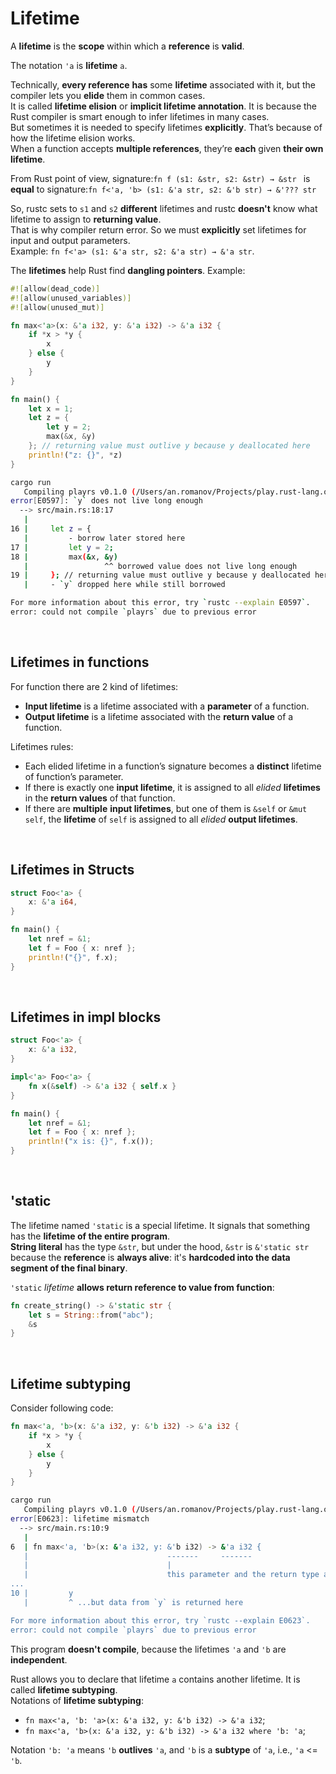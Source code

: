 # Lifetime
A **lifetime** is the **scope** within which a **reference** is **valid**.<br>

The notation ``'a`` is **lifetime** ``a``.<br>

Technically, **every reference** **has** some **lifetime** associated with it, but the compiler lets you **elide** them in common cases.<br>
It is called **lifetime elision** or **implicit lifetime annotation**. It is because the Rust compiler is smart enough to infer lifetimes in many cases.<br>
But sometimes it is needed to specify lifetimes **explicitly**. That’s because of how the lifetime elision works.<br>
When a function accepts **multiple references**, they’re **each** given **their own lifetime**.<br>

From Rust point of view, signature:``fn f (s1: &str, s2: &str) → &str `` is **equal** to signature:``fn f<'a, 'b> (s1: &'a str, s2: &'b str) → &'??? str``<br>

So, rustc sets to ``s1`` and ``s2`` **different** lifetimes and rustc **doesn't** know what lifetime to assign to **returning value**.<br>
That is why compiler return error. So we must **explicitly** set lifetimes for input and output parameters.<br>
Example: ``fn f<'a> (s1: &'a str, s2: &'a str) → &'a str``.<br>

The **lifetimes** help Rust find **dangling pointers**. Example:<br>
```Rust
#![allow(dead_code)]
#![allow(unused_variables)]
#![allow(unused_mut)]

fn max<'a>(x: &'a i32, y: &'a i32) -> &'a i32 {
    if *x > *y {
        x
    } else {
        y
    }
}

fn main() {
    let x = 1;
    let z = {
        let y = 2;
        max(&x, &y)
    }; // returning value must outlive y because y deallocated here
    println!("z: {}", *z)
}
```

```bash
cargo run
   Compiling playrs v0.1.0 (/Users/an.romanov/Projects/play.rust-lang.org)
error[E0597]: `y` does not live long enough
  --> src/main.rs:18:17
   |
16 |     let z = {
   |         - borrow later stored here
17 |         let y = 2;
18 |         max(&x, &y)
   |                 ^^ borrowed value does not live long enough
19 |     }; // returning value must outlive y because y deallocated here
   |     - `y` dropped here while still borrowed

For more information about this error, try `rustc --explain E0597`.
error: could not compile `playrs` due to previous error
```

<br>

## Lifetimes in functions
For function there are 2 kind of lifetimes:
- **Input lifetime** is a lifetime associated with a **parameter** of a function. 
- **Output lifetime** is a lifetime associated with the **return value** of a function.

Lifetimes rules:
- Each elided lifetime in a function’s signature becomes a **distinct** lifetime of function’s parameter.
- If there is exactly one **input lifetime**, it is assigned to all *elided* **lifetimes** in the **return values** of that function.
- If there are **multiple** **input lifetimes**, but one of them is ``&self`` or ``&mut self``, the **lifetime** of ``self`` is assigned to all *elided* **output lifetimes**.

<br>

## Lifetimes in Structs
```Rust
struct Foo<'a> {
    x: &'a i64,
}

fn main() {
    let nref = &1;
    let f = Foo { x: nref };
    println!("{}", f.x);
}
```

<br>

## Lifetimes in impl blocks
```Rust
struct Foo<'a> {
    x: &'a i32,
}

impl<'a> Foo<'a> {
    fn x(&self) -> &'a i32 { self.x }
}

fn main() {
    let nref = &1;
    let f = Foo { x: nref };
    println!("x is: {}", f.x());
}
```

<br>

## 'static
The lifetime named ``'static`` is a special lifetime. It signals that something has the **lifetime of the entire program**.<br>
**String literal** has the type ``&str``, but under the hood, ``&str`` is ``&'static str`` because the **reference** is **always alive**: it's **hardcoded into the data segment of the final binary**.

``'static`` *lifetime* **allows return reference to value from function**:
```Rust
fn create_string() -> &'static str {
    let s = String::from("abc");
    &s
}
```

<br>

## Lifetime subtyping
Consider following code:
```Rust
fn max<'a, 'b>(x: &'a i32, y: &'b i32) -> &'a i32 {
    if *x > *y {
        x
    } else {
        y
    }
}
```

```bash
cargo run
   Compiling playrs v0.1.0 (/Users/an.romanov/Projects/play.rust-lang.org)
error[E0623]: lifetime mismatch
  --> src/main.rs:10:9
   |
6  | fn max<'a, 'b>(x: &'a i32, y: &'b i32) -> &'a i32 {
   |                               -------     -------
   |                               |
   |                               this parameter and the return type are declared with different lifetimes...
...
10 |         y
   |         ^ ...but data from `y` is returned here

For more information about this error, try `rustc --explain E0623`.
error: could not compile `playrs` due to previous error
```

This program **doesn't compile**, because the lifetimes ``'a`` and ``'b`` are **independent**.<br>

Rust allows you to declare that lifetime ``a`` contains another lifetime. It is called **lifetime subtyping**.<br>
Notations of **lifetime subtyping**:<br>
- ``fn max<'a, 'b: 'a>(x: &'a i32, y: &'b i32) -> &'a i32``;
- ``fn max<'a, 'b>(x: &'a i32, y: &'b i32) -> &'a i32 where 'b: 'a``;

Notation ``'b: 'a`` means ``'b`` **outlives** ``'a``, and ``'b`` is a **subtype** of ``'a``, i.e., ``'a`` <= ``'b``.
